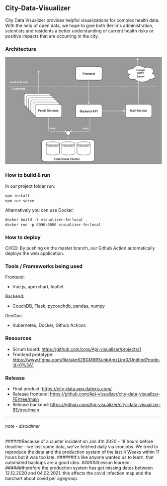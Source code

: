 ## City-Data-Visualizer

City Data Visualizer provides helpful visualizations for complex health data. With the help of open data, we hope to give both Berlin's administration, scientists and residents a better understanding of current health risks or positive impacts that are occurring in the city.

### Architecture
![Architecture](public/images/archtecture.png)

### How to build & run

In our project folder run:
```console
npm install
npm run serve
```

Alternatively you can use Docker:
```console
docker build -t visualizer-fe:local .
docker run -p 8090:8090 visualizer-fe:local
```

### How to deploy

CI/CD: By pushing on the master branch, our Github Action automatically deploys the web application.

### Tools / Frameworks being used

Frontend:
- Vue.js, apexchart, leaflet

Backend:
- CouchDB, Flask, pycouchdb, pandas, numpy

DevOps:
- Kubernetes, Docker, Github Actions

### Resources

- Scrum board: https://github.com/orgs/Api-visualizer/projects/1
- Frontend prototype: https://www.figma.com/file/akn5Z8GM9RSuhkAmzLinr0/Untitled?node-id=0%3A1

### Release
- Final product: https://city-data.app.datexis.com/
- Release frontend: https://github.com/Api-visualizer/city-data-visualizer-FE/tree/main
- Release backend: https://github.com/Api-visualizer/city-data-visualizer-BE/tree/main

___________________
###### note - disclaimer
######Because of a cluster incident on Jan 4th 2020 - 18 hours before deadline - we lost some data, we've fetched daily via cronjobs. We tried to reproduce the data and the production system of the last 4 Weeks within 11 hours but it was too late.
######It's like anyone wanted us to learn, that automated backups are a good idea.
######Lesson learned.
######therefore the production system has got missing dates between 12.12.2020 and 04.02.2021. this affects the covid infection map and the barchart about covid per agegroup.


